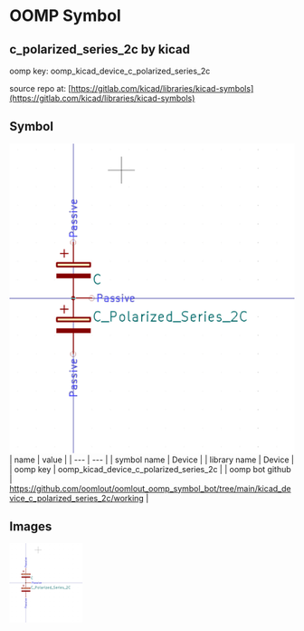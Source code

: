 # OOMP Symbol  
## c_polarized_series_2c  by kicad  
  
oomp key: oomp_kicad_device_c_polarized_series_2c  
  
source repo at: [https://gitlab.com/kicad/libraries/kicad-symbols](https://gitlab.com/kicad/libraries/kicad-symbols)  
## Symbol  
  
[![working.png](working_600.png)](working.png)  
| name | value | 
| --- | --- | 
| symbol name | Device | 
| library name | Device | 
| oomp key | oomp_kicad_device_c_polarized_series_2c | 
| oomp bot github | https://github.com/oomlout/oomlout_oomp_symbol_bot/tree/main/kicad_device_c_polarized_series_2c/working | 
## Images  
  
[![working.png](working_140.png)](working.png)  
